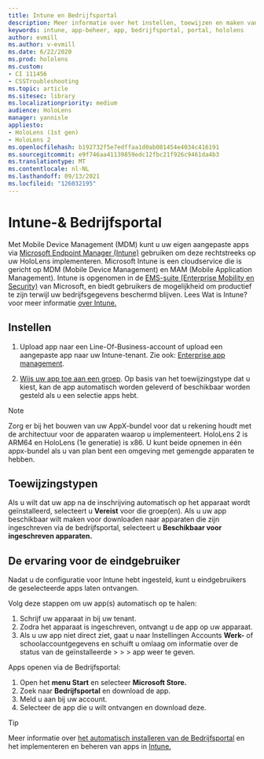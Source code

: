 ```yaml
---
title: Intune en Bedrijfsportal
description: Meer informatie over het instellen, toewijzen en maken van een gebruikerservaring met Intune, het beheer van mobiele apparaten en de bedrijfsportal.
keywords: intune, app-beheer, app, bedrijfsportal, portal, hololens
author: evmill
ms.author: v-evmill
ms.date: 6/22/2020
ms.prod: hololens
ms.custom:
- CI 111456
- CSSTroubleshooting
ms.topic: article
ms.sitesec: library
ms.localizationpriority: medium
audience: HoloLens
manager: yannisle
appliesto:
- HoloLens (1st gen)
- HoloLens 2
ms.openlocfilehash: b192732f5e7edffaa1d0ab081454e4034c416191
ms.sourcegitcommit: e9f746aa41139859edc12fbc21f926c9461da4b3
ms.translationtype: MT
ms.contentlocale: nl-NL
ms.lasthandoff: 09/13/2021
ms.locfileid: "126032195"
---
```

# <a name="intune--company-portal"></a>Intune-& Bedrijfsportal

Met Mobile Device Management (MDM) kunt u uw eigen aangepaste apps via [Microsoft Endpoint Manager (Intune)](/intune/windows-holographic-for-business) gebruiken om deze rechtstreeks op uw HoloLens implementeren. Microsoft Intune is een cloudservice die is gericht op MDM (Mobile Device Management) en MAM (Mobile Application Management). Intune is opgenomen in de [EMS-suite (Enterprise Mobility en Security)](https://www.microsoft.com/microsoft-365/enterprise-mobility-security) van Microsoft, en biedt gebruikers de mogelijkheid om productief te zijn terwijl uw bedrijfsgegevens beschermd blijven. Lees Wat is Intune? voor meer informatie [over Intune.](/mem/intune/fundamentals/what-is-intune)

## <a name="setup"></a>Instellen

1. Upload app naar een Line-Of-Business-account of upload een aangepaste app naar uw Intune-tenant. Zie ook: [Enterprise app management](/windows/client-management/mdm/enterprise-app-management).

2. [Wijs uw app toe aan een groep](/mem/intune/apps/apps-deploy). Op basis van het toewijzingstype dat u kiest, kan de app automatisch worden geleverd of beschikbaar worden gesteld als u een selectie apps hebt.

> [!NOTE]
> Zorg er bij het bouwen van uw AppX-bundel voor dat u rekening houdt met de architectuur voor de apparaten waarop u implementeert. HoloLens 2 is ARM64 en HoloLens (1e generatie) is x86. U kunt beide opnemen in één appx-bundel als u van plan bent een omgeving met gemengde apparaten te hebben.

## <a name="assignment-types"></a>Toewijzingstypen

Als u wilt dat uw app na de inschrijving automatisch op het apparaat wordt geïnstalleerd, selecteert u **Vereist** voor die groep(en).
Als u uw app beschikbaar wilt maken voor downloaden naar apparaten die zijn ingeschreven via de bedrijfsportal, selecteert u **Beschikbaar voor ingeschreven apparaten.**

## <a name="end-user-experience"></a>De ervaring voor de eindgebruiker

Nadat u de configuratie voor Intune hebt ingesteld, kunt u eindgebruikers de geselecteerde apps laten ontvangen.

Volg deze stappen om uw app(s) automatisch op te halen:

1. Schrijf uw apparaat in bij uw tenant.
2. Zodra het apparaat is ingeschreven, ontvangt u de app op uw apparaat.
3. Als u uw app niet direct ziet, gaat u naar Instellingen Accounts **Werk-** of schoolaccountgegevens en schuift u omlaag om informatie over de status van de geïnstalleerde  >    >    >   app weer te geven.

Apps openen via de Bedrijfsportal:

1. Open het **menu Start** en selecteer **Microsoft Store.**
2. Zoek naar **Bedrijfsportal** en download de app.
3. Meld u aan bij uw account.
4. Selecteer de app die u wilt ontvangen en download deze.

> [!Tip]
> Meer informatie over [het automatisch installeren van de Bedrijfsportal](/mem/intune/apps/company-portal-app) en het implementeren en beheren van apps in [Intune.](/mem/intune/fundamentals/windows-holographic-for-business#deploy-and-manage-apps)
